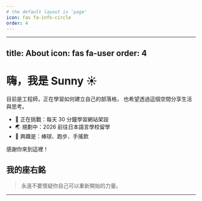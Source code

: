 ```yaml
---
# the default layout is 'page'
icon: fas fa-info-circle
order: 4
---
```


---
title: About
icon: fas fa-user
order: 4
---

# 嗨，我是 Sunny ☀️

目前是工程師，正在學習如何建立自己的部落格，
也希望透過這個空間分享生活與思考。

- 🎯 正在挑戰：每天 30 分鐘學習網站架設
- 🌏 規劃中：2026 前往日本語言學校留學
- 🧃 興趣是：棒球、跑步、手搖飲

感謝你來到這裡！


## 我的座右銘
> 永遠不要懷疑你自己可以重新開始的力量。

---

